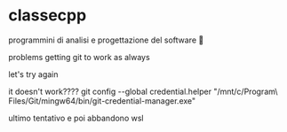 # classecpp
programmini di analisi e progettazione del software 🌸

problems getting git to work as always

let's try again

it doesn't work????
git config --global credential.helper "/mnt/c/Program\ Files/Git/mingw64/bin/git-credential-manager.exe"

ultimo tentativo e poi abbandono wsl